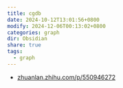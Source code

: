 ```yaml
---
title: cgdb
date: 2024-10-12T13:01:56+0800
modify: 2024-12-06T00:13:02+0800
categories: graph
dir: Obsidian
share: true
tags:
  - graph
---
```


- [zhuanlan.zhihu.com/p/550946272](https://zhuanlan.zhihu.com/p/550946272)